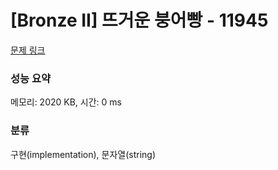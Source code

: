 # [Bronze II] 뜨거운 붕어빵 - 11945 

[문제 링크](https://www.acmicpc.net/problem/11945) 

### 성능 요약

메모리: 2020 KB, 시간: 0 ms

### 분류

구현(implementation), 문자열(string)

